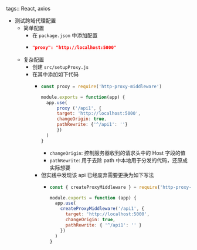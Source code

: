 tags:: React, axios

- 测试跨域代理配置
	- 简单配置
		- 在 `package.json` 中添加配置
		- ``` json
		  "proxy": "http://localhost:5000"
		  ```
	- 复杂配置
		- 创建 `src/setupProxy.js`
		- 在其中添加如下代码
			- ``` js
			  const proxy = require('http-proxy-middleware')
			  
			  module.exports = function(app) {
			    app.use(
			    	proxy ('/api1', {
			        target: 'http://localhost:5000',
			        changeOrigin: true,
			        pathRewrite: {'^/api1': ''}
			    	})
			    )
			  }
			  ```
				- `changeOrigin`: 控制服务器收到的请求头中的 Host 字段的值
				- `pathRewrite`: 用于去除 path 中本地用于分发的代码，还原成实际想要
			- 但实践中发现该 api 已经废弃需要更换为如下写法
				- ``` js
				  const { createProxyMiddleware } = require('http-proxy-middleware')
				  
				  module.exports = function (app) {
				    app.use(
				      createProxyMiddleware('/api1', {
				        target: 'http://localhost:5000',
				        changeOrigin: true,
				        pathRewrite: { '^/api1': '' }
				      })
				    )
				  }
				  ```